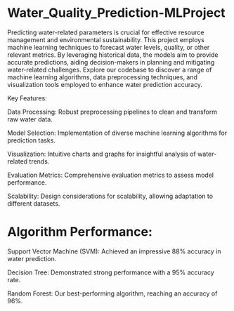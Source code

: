 # Water_Quality_Prediction-MLProject

Predicting water-related parameters is crucial for effective resource management and environmental sustainability. This project employs machine learning techniques to forecast water levels, quality, or other relevant metrics. By leveraging historical data, the models aim to provide accurate predictions, aiding decision-makers in planning and mitigating water-related challenges. Explore our codebase to discover a range of machine learning algorithms, data preprocessing techniques, and visualization tools employed to enhance water prediction accuracy.

Key Features:

Data Processing: Robust preprocessing pipelines to clean and transform raw water data.

Model Selection: Implementation of diverse machine learning algorithms for prediction tasks.

Visualization: Intuitive charts and graphs for insightful analysis of water-related trends.

Evaluation Metrics: Comprehensive evaluation metrics to assess model performance.

Scalability: Design considerations for scalability, allowing adaptation to different datasets.

# Algorithm Performance:

Support Vector Machine (SVM): Achieved an impressive 88% accuracy in water prediction.

Decision Tree: Demonstrated strong performance with a 95% accuracy rate.

Random Forest: Our best-performing algorithm, reaching an accuracy of 96%.
